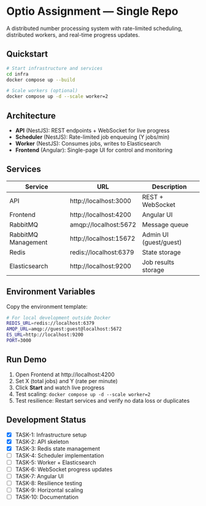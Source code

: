 # Optio Assignment — Single Repo

A distributed number processing system with rate-limited scheduling, distributed workers, and real-time progress updates.

## Quickstart
```bash
# Start infrastructure and services
cd infra
docker compose up --build

# Scale workers (optional)
docker compose up -d --scale worker=2
```

## Architecture

- **API** (NestJS): REST endpoints + WebSocket for live progress
- **Scheduler** (NestJS): Rate-limited job enqueuing (Y jobs/min)
- **Worker** (NestJS): Consumes jobs, writes to Elasticsearch
- **Frontend** (Angular): Single-page UI for control and monitoring

## Services

| Service | URL | Description |
|---------|-----|-------------|
| API | http://localhost:3000 | REST + WebSocket |
| Frontend | http://localhost:4200 | Angular UI |
| RabbitMQ | amqp://localhost:5672 | Message queue |
| RabbitMQ Management | http://localhost:15672 | Admin UI (guest/guest) |
| Redis | redis://localhost:6379 | State storage |
| Elasticsearch | http://localhost:9200 | Job results storage |

## Environment Variables

Copy the environment template:
```bash
# For local development outside Docker
REDIS_URL=redis://localhost:6379
AMQP_URL=amqp://guest:guest@localhost:5672
ES_URL=http://localhost:9200
PORT=3000
```

## Run Demo

1. Open Frontend at http://localhost:4200
2. Set X (total jobs) and Y (rate per minute)
3. Click **Start** and watch live progress
4. Test scaling: `docker compose up -d --scale worker=2`
5. Test resilience: Restart services and verify no data loss or duplicates

## Development Status

- [x] TASK-1: Infrastructure setup
- [x] TASK-2: API skeleton
- [x] TASK-3: Redis state management
- [ ] TASK-4: Scheduler implementation
- [ ] TASK-5: Worker + Elasticsearch
- [ ] TASK-6: WebSocket progress updates
- [ ] TASK-7: Angular UI
- [ ] TASK-8: Resilience testing
- [ ] TASK-9: Horizontal scaling
- [ ] TASK-10: Documentation